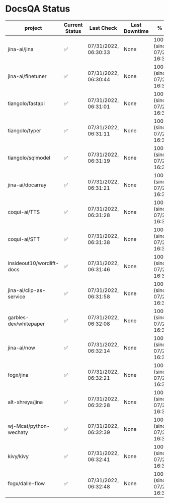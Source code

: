 # DocsQA Status

|         project         |Current Status|     Last Check     |Last Downtime|              % Uptime              |
|-------------------------|--------------|--------------------|-------------|------------------------------------|
|jina-ai/jina             |✅            |07/31/2022, 06:30:33|None         |100.000 (since 07/29/2022, 16:38:18)|
|jina-ai/finetuner        |✅            |07/31/2022, 06:30:44|None         |100.000 (since 07/29/2022, 16:38:18)|
|tiangolo/fastapi         |✅            |07/31/2022, 06:31:01|None         |100.000 (since 07/29/2022, 16:38:18)|
|tiangolo/typer           |✅            |07/31/2022, 06:31:11|None         |100.000 (since 07/29/2022, 16:38:18)|
|tiangolo/sqlmodel        |✅            |07/31/2022, 06:31:19|None         |100.000 (since 07/29/2022, 16:38:18)|
|jina-ai/docarray         |✅            |07/31/2022, 06:31:21|None         |100.000 (since 07/29/2022, 16:38:18)|
|coqui-ai/TTS             |✅            |07/31/2022, 06:31:28|None         |100.000 (since 07/29/2022, 16:38:18)|
|coqui-ai/STT             |✅            |07/31/2022, 06:31:38|None         |100.000 (since 07/29/2022, 16:38:18)|
|insideout10/wordlift-docs|✅            |07/31/2022, 06:31:46|None         |100.000 (since 07/29/2022, 16:38:18)|
|jina-ai/clip-as-service  |✅            |07/31/2022, 06:31:58|None         |100.000 (since 07/29/2022, 16:38:18)|
|garbles-dev/whitepaper   |✅            |07/31/2022, 06:32:08|None         |100.000 (since 07/29/2022, 16:38:18)|
|jina-ai/now              |✅            |07/31/2022, 06:32:14|None         |100.000 (since 07/29/2022, 16:38:18)|
|fogx/jina                |✅            |07/31/2022, 06:32:21|None         |100.000 (since 07/29/2022, 16:38:18)|
|alt-shreya/jina          |✅            |07/31/2022, 06:32:28|None         |100.000 (since 07/29/2022, 16:38:18)|
|wj-Mcat/python-wechaty   |✅            |07/31/2022, 06:32:39|None         |100.000 (since 07/29/2022, 16:38:18)|
|kivy/kivy                |✅            |07/31/2022, 06:32:41|None         |100.000 (since 07/29/2022, 16:38:18)|
|fogx/dalle-flow          |✅            |07/31/2022, 06:32:48|None         |100.000 (since 07/29/2022, 16:38:18)|
